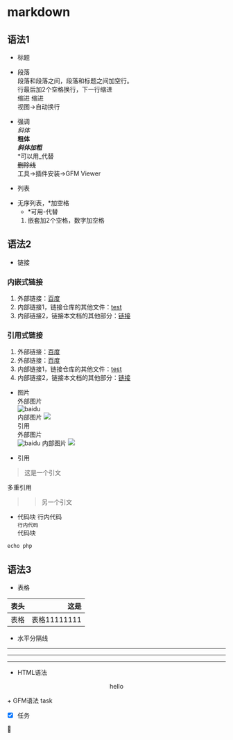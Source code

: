 # markdown
## 语法1

+ 标题
+ 段落  
段落和段落之间，段落和标题之间加空行。  
行最后加2个空格换行，下一行缩进  
    缩进
    缩进  
视图->自动换行

+ 强调  
*斜体*  
**粗体**  
***斜体加粗***    
*可以用_代替  
~~删除线~~  
工具->插件安装->GFM Viewer

+ 列表
* 无序列表，*加空格
  * *可用-代替
  1. 嵌套加2个空格，数字加空格

## 语法2
+ 链接
### 内嵌式链接
1. 外部链接：[百度](http://www.baidu.com)
2. 内部链接1，链接仓库的其他文件：[test](test.md)
3. 内部链接2，链接本文档的其他部分：[链接](markdown.md#链接)
### 引用式链接
1. 外部链接：[百度]
4. 外部链接：[百度][baidu]
2. 内部链接1，链接仓库的其他文件：[test]
3. 内部链接2，链接本文档的其他部分：[链接]


+ 图片  
外部图片  
![baidu](https://www.baidu.com/img/dong_66cae51456b9983a890610875e89183c.gif "百度网站")  
内部图片
![](image.gif)  
引用  
外部图片  
![baidu][baidu_image]
内部图片
![][image]


+ 引用
>这是一个引文  

多重引用
>>另一个引文

+ 代码块
行内代码    
`行内代码`  
代码块
```python
echo php
```

## 语法3
+ 表格

|表头|这是|
|:---|---:|
|表格|表格11111111|

+ 水平分隔线
---
***
___
+ HTML语法
<p align='center'>hello</p>
+ GFM语法  
task  

- [x] 任务

:snake:
<!--下面是本文档中用到的链接-->
[百度]:http://www.baidu.com
[baidu]:http://www.baidu.com
[test]:test.md
[链接]:markdown.md#链接
[学习]:markdown.md#学习
[baidu_image]:https://www.baidu.com/img/dong_66cae51456b9983a890610875e89183c.gif
[image]:image.gif
